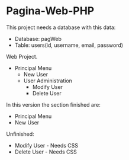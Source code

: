 # Pagina-Web-PHP
This project needs a database with this data:
  - Database: pagWeb
  - Table: users(id, username, email, password)

Web Project.
  - Principal Menu
    - New User
    - User Administration
      - Modify User
      - Delete User

In this version the section finished are:
  - Principal Menu
  - New User

Unfinished:
  - Modify User - Needs CSS
  - Delete User - Needs CSS
